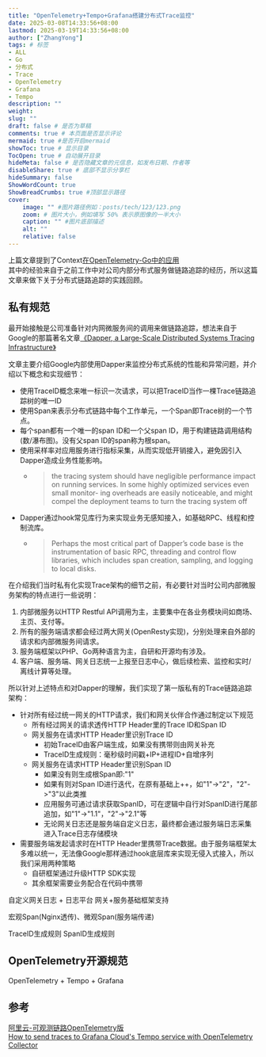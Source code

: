 ```yaml
---
title: "OpenTelemetry+Tempo+Grafana搭建分布式Trace监控"
date: 2025-03-08T14:33:56+08:00
lastmod: 2025-03-19T14:33:56+08:00
author: ["ZhangYong"]
tags: # 标签
- ALL
- Go
- 分布式
- Trace
- OpenTelemetry
- Grafana
- Tempo
description: ""
weight:
slug: ""
draft: false # 是否为草稿
comments: true # 本页面是否显示评论
mermaid: true #是否开启mermaid
showToc: true # 显示目录
TocOpen: true # 自动展开目录
hideMeta: false # 是否隐藏文章的元信息，如发布日期、作者等
disableShare: true # 底部不显示分享栏
hideSummary: false
ShowWordCount: true
ShowBreadCrumbs: true #顶部显示路径
cover:
    image: "" #图片路径例如：posts/tech/123/123.png
    zoom: # 图片大小，例如填写 50% 表示原图像的一半大小
    caption: "" #图片底部描述
    alt: ""
    relative: false
---
```


上篇文章提到了Context[在OpenTelemetry-Go中的应用](https://zonghay.github.io/archives/golang%E5%8E%9F%E7%94%9F%E5%8C%85%E4%B9%8Bcontext/#%e5%9c%a8opentelemetry-go%e4%b8%ad%e7%9a%84%e5%ba%94%e7%94%a8)          
其中的经验来自于之前工作中对公司内部分布式服务做链路追踪的经历，所以这篇文章来做下关于分布式链路追踪的实践回顾。

## 私有规范
最开始接触是公司准备针对内网微服务间的调用来做链路追踪，想法来自于Google的那篇著名文章[《Dapper, a Large-Scale Distributed Systems Tracing Infrastructure》](https://static.googleusercontent.com/media/research.google.com/zh-CN//archive/papers/dapper-2010-1.pdf)

文章主要介绍Google内部使用Dapper来监控分布式系统的性能和异常问题，并介绍以下概念和实现细节：
* 使用TraceID概念来唯一标识一次请求，可以把TraceID当作一棵Trace链路追踪树的唯一ID
* 使用Span来表示分布式链路中每个工作单元，一个Span即Trace树的一个节点。
* 每个span都有一个唯一的span ID和一个父span ID，用于构建链路调用结构(数/瀑布图)。没有父span ID的span称为根span。
* 使用采样率对应用服务进行指标采集，从而实现低开销接入，避免因引入Dapper造成业务性能影响。
  * > the tracing system should have negligible performance impact on running services. In some highly optimized services even small monitor- ing overheads are easily noticeable, and might compel the deployment teams to turn the tracing system off
* Dapper通过hook常见库行为来实现业务无感知接入，如基础RPC、线程和控制流库。
  * > Perhaps the most critical part of Dapper’s code base is the instrumentation of basic RPC, threading and control flow libraries, which includes span creation, sampling, and logging to local disks.

在介绍我们当时私有化实现Trace架构的细节之前，有必要针对当时公司内部微服务架构的特点进行一些说明：
1. 内部微服务以HTTP Restful API调用为主，主要集中在各业务模块间如商场、主页、支付等。
2. 所有的服务端请求都会经过两大网关(OpenResty实现)，分别处理来自外部的请求和内部微服务间请求。
3. 服务端框架以PHP、Go两种语言为主，自研和开源均有涉及。
4. 客户端、服务端、网关日志统一上报至日志中心，做后续检索、监控和实时/离线计算等处理。

所以针对上述特点和对Dapper的理解，我们实现了第一版私有的Trace链路追踪架构：
* 针对所有经过统一网关的HTTP请求，我们和网关伙伴合作通过制定以下规范
  * 所有经过网关的请求透传HTTP Header里的Trace ID和Span ID
  * 网关服务在请求HTTP Header里识别Trace ID
    * 初始TraceID由客户端生成，如果没有携带则由网关补充
    * TraceID生成规则：毫秒级时间戳+IP+进程ID+自增序列
  * 网关服务在请求HTTP Header里识别Span ID
    * 如果没有则生成根Span即:"1"
    * 如果有则对Span ID进行迭代，在原有基础上++，如"1"->"2"，"2"->"3"以此类推
    * 应用服务可通过请求获取SpanID，可在逻辑中自行对SpanID进行尾部追加，如"1"->"1.1"，"2"->"2.1"等
    * 无论网关日志还是服务端自定义日志，最终都会通过服务端日志采集进入Trace日志存储模块
* 需要服务端发起请求时在HTTP Header里携带Trace数据。由于服务端框架太多难以统一，无法像Google那样通过hook底层库来实现无侵入式接入，所以我们采用两种策略
  * 自研框架通过升级HTTP SDK实现
  * 其余框架需要业务配合在代码中携带




自定义网关日志 + 日志平台
网关+服务基础框架支持

宏观Span(Nginx透传)、微观Span(服务端传递)

TraceID生成规则
SpanID生成规则

## OpenTelemetry开源规范
OpenTelemetry + Tempo + Grafana






## 参考
[阿里云-可观测链路OpenTelemetry版](https://help.aliyun.com/zh/opentelemetry/quick-start?spm=a2c4g.11186623.help-menu-90275.d_1.20352e39UBASEA&scm=20140722.H_91317._.OR_help-T_cn~zh-V_1)                 
[How to send traces to Grafana Cloud's Tempo service with OpenTelemetry Collector](https://grafana.com/blog/2021/04/13/how-to-send-traces-to-grafana-clouds-tempo-service-with-opentelemetry-collector/)


